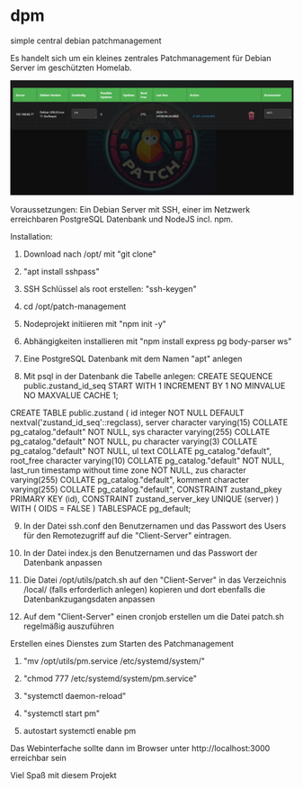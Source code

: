 # dpm
simple central debian patchmanagement

Es handelt sich um ein kleines zentrales Patchmanagement für Debian Server im geschützten Homelab.

![Alternativtext](https://github.com/bmetallica/dpm/blob/main/utils/sc.png)


Voraussetzungen:
Ein Debian Server mit SSH, einer im Netzwerk erreichbaren PostgreSQL Datenbank und NodeJS incl. npm.

Installation:

1. Download nach /opt/ mit "git clone"

2. "apt install sshpass" 

3. SSH Schlüssel als root erstellen: "ssh-keygen"

4. cd /opt/patch-management

5. Nodeprojekt initiieren mit "npm init -y"

6. Abhängigkeiten installieren mit "npm install express pg body-parser ws"

7. Eine PostgreSQL Datenbank mit dem Namen "apt" anlegen

8. Mit psql in der Datenbank die Tabelle anlegen:
CREATE SEQUENCE public.zustand_id_seq
    START WITH 1
    INCREMENT BY 1
    NO MINVALUE
    NO MAXVALUE
    CACHE 1;

CREATE TABLE public.zustand ( id integer NOT NULL DEFAULT nextval('zustand_id_seq'::regclass), server character varying(15) COLLATE pg_catalog."default" NOT NULL, sys character varying(255) COLLATE pg_catalog."default" NOT NULL, pu character varying(3) COLLATE pg_catalog."default" NOT NULL, ul text COLLATE pg_catalog."default", root_free character varying(10) COLLATE pg_catalog."default" NOT NULL, last_run timestamp without time zone NOT NULL, zus character varying(255) COLLATE pg_catalog."default", komment character varying(255) COLLATE pg_catalog."default", CONSTRAINT zustand_pkey PRIMARY KEY (id), CONSTRAINT zustand_server_key UNIQUE (server) ) WITH ( OIDS = FALSE ) TABLESPACE pg_default;

9. In der Datei ssh.conf den Benutzernamen und das Passwort des Users für den Remotezugriff auf die "Client-Server" eintragen.

10. In der Datei index.js den Benutzernamen und das Passwort der Datenbank anpassen

11. Die Datei /opt/utils/patch.sh auf den "Client-Server" in das Verzeichnis /local/ (falls erforderlich anlegen) kopieren und dort ebenfalls die Datenbankzugangsdaten anpassen

12. Auf dem "Client-Server" einen cronjob erstellen um die Datei patch.sh regelmäßig auszuführen


Erstellen eines Dienstes zum Starten des Patchmanagement

1. "mv /opt/utils/pm.service /etc/systemd/system/"

2. "chmod 777 /etc/systemd/system/pm.service"

3. "systemctl daemon-reload"

4. "systemctl start pm"

5. autostart
systemctl enable pm

Das Webinterfache sollte dann im Browser unter http://localhost:3000 erreichbar sein

Viel Spaß mit diesem Projekt

